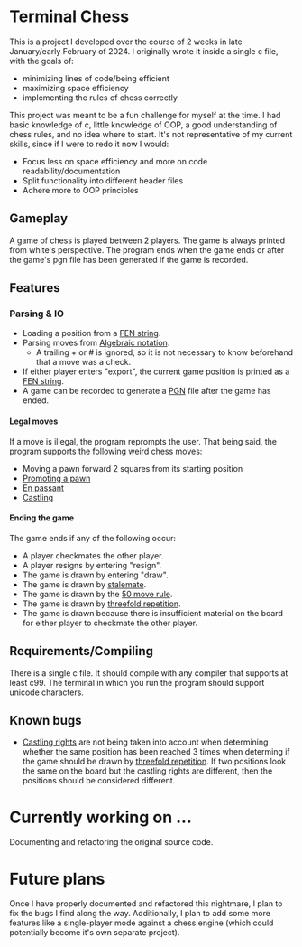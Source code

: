 # Terminal Chess

This is a project I developed over the course of 2 weeks in late January/early February of 2024.
I originally wrote it inside a single c file, with the goals of: 
- minimizing lines of code/being efficient
- maximizing space efficiency
- implementing the rules of chess correctly

This project was meant to be a fun challenge for myself at the time.
I had basic knowledge of c, little knowledge of OOP, a good understanding of chess rules, and no idea where to start.
It's not representative of my current skills, since if I were to redo it now I would:
- Focus less on space efficiency and more on code readability/documentation
- Split functionality into different header files
- Adhere more to OOP principles

## Gameplay

A game of chess is played between 2 players.
The game is always printed from white's perspective.
The program ends when the game ends or after the game's pgn file has been generated if the game is recorded.

## Features

### Parsing & IO

- Loading a position from a [FEN string](https://en.wikipedia.org/wiki/Forsyth–Edwards_Notation).
- Parsing moves from [Algebraic notation](https://en.wikipedia.org/wiki/Algebraic_notation_(chess)).
  - A trailing + or # is ignored, so it is not necessary to know beforehand that a move was a check.
- If either player enters "export", the current game position is printed as a [FEN string](https://en.wikipedia.org/wiki/Forsyth–Edwards_Notation).
- A game can be recorded to generate a [PGN](https://en.wikipedia.org/wiki/Portable_Game_Notation) file after the game has ended.

#### Legal moves
If a move is illegal, the program reprompts the user.
That being said, the program supports the following weird chess moves:
- Moving a pawn forward 2 squares from its starting position
- [Promoting a pawn](https://en.wikipedia.org/wiki/Promotion_(chess))
- [En passant](https://en.wikipedia.org/wiki/En_passant)
- [Castling](https://en.wikipedia.org/wiki/Castling)

#### Ending the game

The game ends if any of the following occur:
  -  A player checkmates the other player.
  -  A player resigns by entering "resign".
  -  The game is drawn by entering "draw".
  -  The game is drawn by [stalemate](https://en.wikipedia.org/wiki/Stalemate).
  -  The game is drawn by the [50 move rule](https://en.wikipedia.org/wiki/Fifty-move_rule).
  -  The game is drawn by [threefold repetition](https://en.wikipedia.org/wiki/Threefold_repetition).
  -  The game is drawn because there is insufficient material on the board for either player to checkmate the other player.

## Requirements/Compiling

There is a single c file.
It should compile with any compiler that supports at least c99.
The terminal in which you run the program should support unicode characters.

## Known bugs

- [Castling rights](https://en.wikipedia.org/wiki/Castling#Castling_rights) are not being taken into account when determining whether the same position has been reached 3 times when determing if the game should be drawn by [threefold repetition](https://en.wikipedia.org/wiki/Threefold_repetition). If two positions look the same on the board but the castling rights are different, then the positions should be considered different.

# Currently working on ...

Documenting and refactoring the original source code.

# Future plans

Once I have properly documented and refactored this nightmare, I plan to fix the bugs I find along the way.
Additionally, I plan to add some more features like a single-player mode against a chess engine (which could potentially become it's own separate project).
